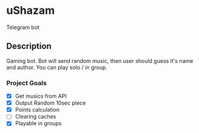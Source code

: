# uShazam
Telegram bot

## Description
Gaming bot. Bot will send random music, then user should guess it's name and author. You can play solo / in group.

### Project Goals
- [x] Get musics from API
- [x] Output Random 10sec piece
- [x] Points calculation
- [ ] Clearing caches 
- [x] Playable in groups
